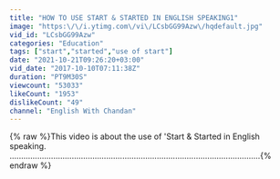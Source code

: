 ```yaml
---
title: "HOW TO USE START & STARTED IN ENGLISH SPEAKING1"
image: "https:\/\/i.ytimg.com\/vi\/LCsbGG99Azw\/hqdefault.jpg"
vid_id: "LCsbGG99Azw"
categories: "Education"
tags: ["start","started","use of start"]
date: "2021-10-21T09:26:20+03:00"
vid_date: "2017-10-10T07:11:38Z"
duration: "PT9M30S"
viewcount: "53033"
likeCount: "1953"
dislikeCount: "49"
channel: "English With Chandan"
---
```

{% raw %}This video is about the use of 'Start &amp; Started in English speaking.<br />.............................................................................................................{% endraw %}
